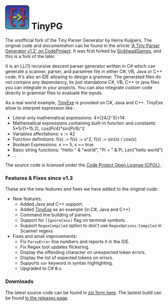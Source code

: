 ![TinyPG](./icon.svg) TinyPG
======
The unofficial fork of the Tiny Parser Generator by Herre Kuijpers. The original code and documentation can be found in the article ['A Tiny Parser Generator v1.2' on CodeProject](http://www.codeproject.com/Articles/28294/a-Tiny-Parser-Generator-v1-2). It was first forked by [SickheadGames](https://github.com/SickheadGames/TinyPG), and this is a fork of the later.


It is an LL(1) recursive descent parser generator written in C# which can generate a scanner, parser, and parsetree file in either C#, VB, Java or C++ code. It's also an IDE allowing to design a grammar. The generated files do not contains any dependancy, its just standalone C#, VB, C++ or java files you can integrate in your projects. You can also integrate custom code directly in grammar files to evaluate the inputs.

As a real world example, [TinyExe](https://www.codeproject.com/Articles/241830/a-Tiny-Expression-Evaluator) is provided on C#, Java and C++. TinyExe allow to interpret expression like :
 * Literal only mathematical expressions: 4*(24/2-5)+14
 * Mathematical expressions containing built-in function and constants: 5*5/(1+15.2), cos(Pi/4)*sin(Pi/6)^2 
 * Variables affectations: x := 42
 * Function definitions: f(x) := f(x) := x^2, f(x) := sin(x) / cos(x)
 * Boolean Expressions: x >= 5, x == true
 * Basic string functions: "Hello " & "world", "Pi = " & Pi, Len("hello world") 
 * ...

  
The source code is licensed under the [Code Project Open License (CPOL)
](http://www.codeproject.com/info/cpol10.aspx).


### Features & Fixes since v1.3

These are the new features and fixes we have added to the original code:
 - New features:
   - Added Java and C++ support.
   - Added [TinyExe](https://www.codeproject.com/Articles/241830/a-Tiny-Expression-Evaluator) as an example (in C#, Java and C++)
   - Command line building of parsers.
   - Support for `[IgnoreCase]` flag on terminal symbols.
   - Support `RegexCompiled` option to don't use `RegexOptions.Compiled` in Scanner regexs
 - Fixes and small improvements:
   - Fix `ParseError` line numbers and reports it in the IDE.
   - Fix Regex tool updates flickering.
   - Display the offending character on unexpected token errors.
   - Display the list of expected tokens on errors.
   - Supports `var` keyword in syntax highlighting.
   - Upgraded to C# 8.x.

### Downloads

The latest source code can be found in [zip form here](https://github.com/ultrasuperpingu/TinyPG/archive/master.zip).
The lastest build can be found [in the releases page](https://github.com/ultrasuperpingu/TinyPG/releases/latest).

